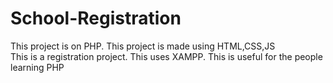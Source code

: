 # School-Registration
This project is on PHP.
This project is made using HTML,CSS,JS<br>
This is a registration project.
This uses XAMPP.
This is useful for the people learning PHP
